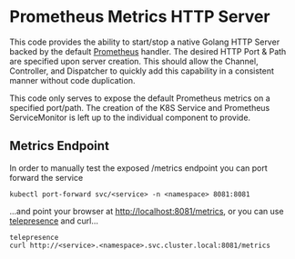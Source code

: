 # Prometheus Metrics HTTP Server

This code provides the ability to start/stop a native Golang HTTP Server backed by the default
[Prometheus](https://github.com/prometheus/client_golang) handler.  The desired HTTP Port & Path are
specified upon server creation.  This should allow the Channel, Controller, and Dispatcher to
quickly add this capability in a consistent manner without code duplication.

This code only serves to expose the default Prometheus metrics on a specified port/path.  The creation
of the K8S Service and Prometheus ServiceMonitor is left up to the individual component to provide.

## Metrics Endpoint

In order to manually test the exposed /metrics endpoint you can port forward the service

```
kubectl port-forward svc/<service> -n <namespace> 8081:8081
```

...and point your browser at [http://localhost:8081/metrics](http://localhost:8081/metrics), or you can
use [telepresence](https://www.telepresence.io/) and curl...

```
telepresence
curl http://<service>.<namespace>.svc.cluster.local:8081/metrics
```
